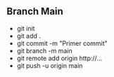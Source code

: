 ## Branch Main
- git init
- git add .
- git commit -m "Primer commit"
- git branch -m main
- git remote add origin http://...
- git push -u origin main